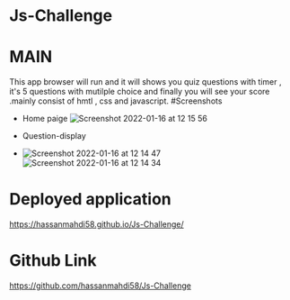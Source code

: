 # Js-Challenge
# MAIN
This app browser will run and it will shows you quiz questions with timer , it's 5 questions with mutilple choice and finally you will see your score .mainly consist of hmtl , css and javascript.
#Screenshots
* Home paige
![Screenshot 2022-01-16 at 12 15 56](https://user-images.githubusercontent.com/94930434/149659519-0ec6a7e8-3abf-4968-9ca3-94536729014e.png)
 
 * Question-display
 * ![Screenshot 2022-01-16 at 12 14 47](https://user-images.githubusercontent.com/94930434/149659537-e1972274-792c-4f18-a268-63a49cf89a4c.png)
![Screenshot 2022-01-16 at 12 14 34](https://user-images.githubusercontent.com/94930434/149659539-5cf43966-854f-4f18-a370-a61e42700d70.png)
# Deployed application 
https://hassanmahdi58.github.io/Js-Challenge/
# Github Link
https://github.com/hassanmahdi58/Js-Challenge
